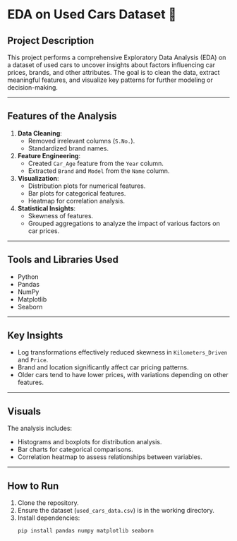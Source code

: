 # EDA on Used Cars Dataset 🚗

## Project Description
This project performs a comprehensive Exploratory Data Analysis (EDA) on a dataset of used cars to uncover insights about factors influencing car prices, brands, and other attributes. The goal is to clean the data, extract meaningful features, and visualize key patterns for further modeling or decision-making.

---

## Features of the Analysis
1. **Data Cleaning**:
   - Removed irrelevant columns (`S.No.`).
   - Standardized brand names.
2. **Feature Engineering**:
   - Created `Car_Age` feature from the `Year` column.
   - Extracted `Brand` and `Model` from the `Name` column.
3. **Visualization**:
   - Distribution plots for numerical features.
   - Bar plots for categorical features.
   - Heatmap for correlation analysis.
4. **Statistical Insights**:
   - Skewness of features.
   - Grouped aggregations to analyze the impact of various factors on car prices.

---

## Tools and Libraries Used
- Python
- Pandas
- NumPy
- Matplotlib
- Seaborn

---

## Key Insights
- Log transformations effectively reduced skewness in `Kilometers_Driven` and `Price`.
- Brand and location significantly affect car pricing patterns.
- Older cars tend to have lower prices, with variations depending on other features.

---

## Visuals
The analysis includes:
- Histograms and boxplots for distribution analysis.
- Bar charts for categorical comparisons.
- Correlation heatmap to assess relationships between variables.

---

## How to Run
1. Clone the repository.
2. Ensure the dataset (`used_cars_data.csv`) is in the working directory.
3. Install dependencies:
   ```bash
   pip install pandas numpy matplotlib seaborn
